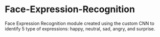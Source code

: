 # Face-Expression-Recognition
Face Expression Recognition module created using the custom CNN to identify 5 type of expressions: happy, neutral, sad, angry, and surprise.
